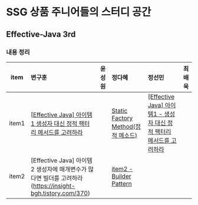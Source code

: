 # SSG 상품 주니어들의 스터디 공간

## Effective-Java 3rd

### 내용 정리

| item | 변구훈 | 윤성원 | 정다혜 | 정선민 | 최배욱 |
| :----: | :------ | :------ | :------ | :------ | :------ |
|   item1   | [[Effective Java\] 아이템1 생성자 대신 정적 팩터리 메서드를 고려하라](https://insight-bgh.tistory.com/367) |        | [Static Factory Method(정적 메소드)](https://github.com/dh00023/TIL/blob/master/Java/effective_java/2021-01-12-static-factory-methods.md)       | [[Effective Java] 아이템1 - 생성자 대신 정적 팩터리 메서드를 고려하라](https://mongsil1025.github.io/book/effective-java/item1/) |        |
|   item2   | [Effective Java] 아이템2 생성자에 매개변수가 많다면 빌더를 고려하라(https://insight-bgh.tistory.com/370) |        |[item2 - Builder Pattern](https://github.com/dh00023/TIL/blob/master/Java/effective_java/2021-01-13-builder-pattern.md)|        |        |



